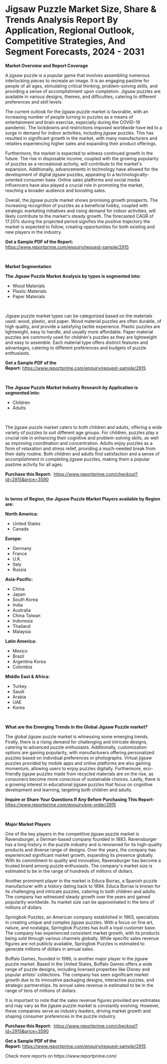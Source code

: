 <p><h1>Jigsaw Puzzle Market Size, Share & Trends Analysis Report By Application, Regional Outlook, Competitive Strategies, And Segment Forecasts, 2024 - 2031</h1></p><p><strong>Market Overview and Report Coverage</strong></p>
<p><p>A jigsaw puzzle is a popular game that involves assembling numerous interlocking pieces to recreate an image. It is an engaging pastime for people of all ages, stimulating critical thinking, problem-solving skills, and providing a sense of accomplishment upon completion. Jigsaw puzzles are available in various designs, themes, and difficulties, catering to different preferences and skill levels.</p><p>The current outlook for the jigsaw puzzle market is favorable, with an increasing number of people turning to puzzles as a means of entertainment and brain exercise, especially during the COVID-19 pandemic. The lockdowns and restrictions imposed worldwide have led to a surge in demand for indoor activities, including jigsaw puzzles. This has resulted in significant growth in the market, with many manufacturers and retailers experiencing higher sales and expanding their product offerings.</p><p>Furthermore, the market is expected to witness continued growth in the future. The rise in disposable income, coupled with the growing popularity of puzzles as a recreational activity, will contribute to the market's expansion. Additionally, advancements in technology have allowed for the development of digital jigsaw puzzles, appealing to a technologically-oriented consumer base. Online sales platforms and social media influencers have also played a crucial role in promoting the market, reaching a broader audience and boosting sales.</p><p>Overall, the jigsaw puzzle market shows promising growth prospects. The increasing recognition of puzzles as a beneficial hobby, coupled with strategic marketing initiatives and rising demand for indoor activities, will likely contribute to the market's steady growth. The forecasted CAGR of 17.20% during the projected period signifies the positive trajectory the market is expected to follow, creating opportunities for both existing and new players in the industry.</p></p>
<p><strong>Get a Sample PDF of the Report:</strong> <a href="https://www.reportprime.com/enquiry/request-sample/2915">https://www.reportprime.com/enquiry/request-sample/2915</a></p>
<p>&nbsp;</p>
<p><strong>Market Segmentation</strong></p>
<p><strong>The Jigsaw Puzzle Market Analysis by types is segmented into:</strong></p>
<p><ul><li>Wood Materials</li><li>Plastic Materials</li><li>Paper Materials</li></ul></p>
<p>&nbsp;</p>
<p><p>Jigsaw puzzle market types can be categorized based on the materials used: wood, plastic, and paper. Wood material puzzles are often durable, of high quality, and provide a satisfying tactile experience. Plastic puzzles are lightweight, easy to handle, and usually more affordable. Paper material puzzles are commonly used for children's puzzles as they are lightweight and easy to assemble. Each material type offers distinct features and advantages, catering to different preferences and budgets of puzzle enthusiasts.</p></p>
<p><strong>Get a Sample PDF of the Report:</strong>&nbsp;<a href="https://www.reportprime.com/enquiry/request-sample/2915">https://www.reportprime.com/enquiry/request-sample/2915</a></p>
<p>&nbsp;</p>
<p><strong>The Jigsaw Puzzle Market Industry Research by Application is segmented into:</strong></p>
<p><ul><li>Children</li><li>Adults</li></ul></p>
<p>&nbsp;</p>
<p><p>The jigsaw puzzle market caters to both children and adults, offering a wide variety of puzzles to suit different age groups. For children, puzzles play a crucial role in enhancing their cognitive and problem-solving skills, as well as improving coordination and concentration. Adults enjoy puzzles as a form of relaxation and stress relief, providing a much-needed break from their daily routine. Both children and adults find satisfaction and a sense of accomplishment in completing jigsaw puzzles, making them a popular pastime activity for all ages.</p></p>
<p><strong>Purchase this Report:</strong>&nbsp; <a href="https://www.reportprime.com/checkout?id=2915&price=3590">https://www.reportprime.com/checkout?id=2915&price=3590</a></p>
<p>&nbsp;</p>
<p><strong>In terms of Region, the Jigsaw Puzzle Market Players available by Region are:</strong></p>
<p>
    <p> <strong> North America: </strong>
        <ul>
            <li>United States</li>
            <li>Canada</li>
        </ul>
        </p> 
    <p> <strong> Europe: </strong>
        <ul>
            <li>Germany</li>
            <li>France</li>
            <li>U.K.</li>
            <li>Italy</li>
            <li>Russia</li>
        </ul>
        </p> 
    <p> <strong> Asia-Pacific: </strong>
        <ul>
            <li>China</li>
            <li>Japan</li>
            <li>South Korea</li>
            <li>India</li>
            <li>Australia</li>
            <li>China Taiwan</li>
            <li>Indonesia</li>
            <li>Thailand</li>
            <li>Malaysia</li>
        </ul>
        </p> 
    <p> <strong> Latin America: </strong>
        <ul>
            <li>Mexico</li>
            <li>Brazil</li>
            <li>Argentina Korea</li>
            <li>Colombia</li>
        </ul>
        </p> 
    <p> <strong> Middle East & Africa: </strong>
        <ul>
            <li>Turkey</li>
            <li>Saudi</li>
            <li>Arabia</li>
            <li>UAE</li>
            <li>Korea</li>
        </ul>
    </p>
    </p>
<p>&nbsp;</p>
<p><strong>What are the Emerging Trends in the Global Jigsaw Puzzle market?</strong></p>
<p><p>The global jigsaw puzzle market is witnessing some emerging trends. Firstly, there is a rising demand for challenging and intricate designs, catering to advanced puzzle enthusiasts. Additionally, customization options are gaining popularity, with manufacturers offering personalized puzzles based on individual preferences or photographs. Virtual jigsaw puzzles provided by mobile apps and online platforms are also gaining momentum, allowing users to enjoy puzzles digitally. Furthermore, eco-friendly jigsaw puzzles made from recycled materials are on the rise, as consumers become more conscious of sustainable choices. Lastly, there is a growing interest in educational jigsaw puzzles that focus on cognitive development and learning, targeting both children and adults.</p></p>
<p><strong>Inquire or Share Your Questions If Any Before Purchasing This Report</strong>- <a href="https://www.reportprime.com/enquiry/pre-order/2915">https://www.reportprime.com/enquiry/pre-order/2915</a></p>
<p>&nbsp;</p>
<p><strong>Major Market Players</strong></p>
<p><p>One of the key players in the competitive jigsaw puzzle market is Ravensburger, a German-based company founded in 1883. Ravensburger has a long history in the puzzle industry and is renowned for its high-quality products and diverse range of designs. Over the years, the company has experienced significant market growth, expanding its presence globally. With its commitment to quality and innovation, Ravensburger has become a trusted brand among puzzle enthusiasts. The company's market size is estimated to be in the range of hundreds of millions of dollars.</p><p>Another prominent player in the market is Educa Borras, a Spanish puzzle manufacturer with a history dating back to 1894. Educa Borras is known for its challenging and intricate puzzles, catering to both children and adults. The company has witnessed steady growth over the years and gained popularity worldwide. Its market size can be approximated in the tens of millions of dollars.</p><p>Springbok Puzzles, an American company established in 1963, specializes in creating unique and complex jigsaw puzzles. With a focus on fine art, nature, and nostalgia, Springbok Puzzles has built a loyal customer base. The company has experienced consistent market growth, with its products being sold through various channels globally. While specific sales revenue figures are not publicly available, Springbok Puzzles is estimated to generate millions of dollars in annual sales.</p><p>Buffalo Games, founded in 1986, is another major player in the jigsaw puzzle market. Based in the United States, Buffalo Games offers a wide range of puzzle designs, including licensed properties like Disney and popular artists' collections. The company has seen significant market growth due to its innovative packaging designs, interactive puzzles, and strategic partnerships. Its annual sales revenue is estimated to be in the range of tens of millions of dollars.</p><p>It is important to note that the sales revenue figures provided are estimates and may vary as the jigsaw puzzle market is constantly evolving. However, these companies serve as industry leaders, driving market growth and shaping consumer preferences in the puzzle industry.</p></p>
<p><strong>Purchase this Report:</strong>&nbsp;&nbsp;<a href="https://www.reportprime.com/checkout?id=2915&price=3590">https://www.reportprime.com/checkout?id=2915&price=3590</a></p>
<p></p>
<p><strong>Get a Sample PDF of the Report:</strong>&nbsp;<a href="https://www.reportprime.com/enquiry/request-sample/2915">https://www.reportprime.com/enquiry/request-sample/2915</a></p>
<p>Check more reports on https://www.reportprime.com/</p>